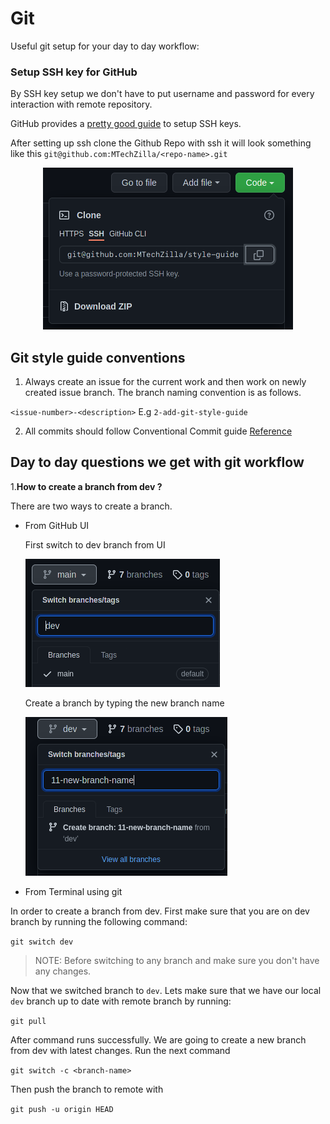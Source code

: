 # Git

Useful git setup for your day to day workflow:

### Setup SSH key for GitHub

By SSH key setup we don't have to put username and password for every
interaction with remote repository. 

GitHub provides a [pretty good guide](https://docs.github.com/en/authentication/connecting-to-github-with-ssh/checking-for-existing-ssh-keys) to setup SSH keys.

After setting up ssh clone the Github Repo with ssh it will look something like this
`git@github.com:MTechZilla/<repo-name>.git`

<p align="center" >
  <img src="../images/github-ssh.png" />
</p>

## Git style guide conventions

1. Always create an issue for the current work and then work on newly created
   issue branch. The branch naming convention is as follows.

  `<issue-number>-<description>` E.g `2-add-git-style-guide`

2. All commits should follow Conventional Commit guide
  [Reference](https://www.conventionalcommits.org/en/v1.0.0/)


## Day to day questions we get with git workflow

1.**How to create a branch from dev ?** 

There are two ways to create a branch.
- From GitHub UI
  
  First switch to dev branch from UI

  ![Move to dev branch](../images/move-to-dev.png)

  Create a branch by typing the new branch name

  ![Create new branch](../images/create-new-branch.png)


- From Terminal using git

In order to create a branch from dev. First make sure that you are on dev
branch by running the following command:

`git switch dev`

> NOTE: Before switching to any branch and make sure you don't have any changes.

Now that we switched branch to `dev`. Lets make sure that we have our local
`dev` branch up to date with remote branch by running:

`git pull`

After command runs successfully. We are going to create a new branch from dev
with latest changes. Run the next command

`git switch -c <branch-name>`

Then push the branch to remote with

`git push -u origin HEAD`

